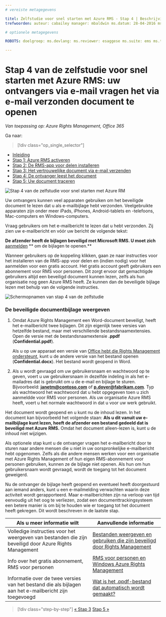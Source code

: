 ```yaml
---
# vereiste metagegevens

titel: Zelfstudie voor snel starten met Azure RMS - Stap 4 | Beschrijving van Azure RMS: De vierde stap van een zelfstudie voor het snel uitproberen van Microsoft Azure Rights Management voor uw organisatie met slechts 5 stappen die u in minder dan 15 minuten kunt uitvoeren.
trefwoorden: auteur: cabailey manager: mbaldwin ms.datum: 28-04-2016 ms.ondewerp:aan-de-slag-artikel ms.prod: azure ms.service: rights-management ms.technologie: techgroup-id ms.assetid: f8340056-87a1-4daa-8b63-3d95fc381b9c

# optionele metagegevens

ROBOTS: doelgroep: ms.devlang: ms.reviewer: esaggese ms.suite: ems ms.tgt_pltfrm: ms.technology: ms.custom:

---
```



# Stap 4 van de zelfstudie voor snel starten met Azure RMS: uw ontvangers via e-mail vragen het via e-mail verzonden document te openen

*Van toepassing op: Azure Rights Management, Office 365*


Ga naar: 
> [!div class="op_single_selector"]
- [Inleiding](quick-start-tutorial.md)
- [Stap 1: Azure RMS activeren](tutorial-step1.md)
- [Stap 2: De RMS-app voor delen installeren](tutorial-step2.md)
- [Stap 3: Het vertrouwelijke document via e-mail verzenden](tutorial-step3.md)
- [Stap 4: De ontvanger leest het document](tutorial-step4.md)
- [Stap 5: Uw document traceren](tutorial-step5.md)


![Stap 4 van de zelfstudie voor snel starten met Azure RM](../media/AzRMS_QuickStartSteps4.PNG)

Uw ontvangers kunnen veel apparaten gebruiken om het beveiligde document te lezen dat u als e-mailbijlage hebt verzonden. Veelgebruikte apparaten zijn onder meer iPads, iPhones, Android-tablets en -telefoons, Mac-computers en Windows-computers.

Vraag gebruikers om het e-mailbericht te lezen dat u hebt verzonden. Zij zien uw e-mailbericht en vóór uw bericht de volgende tekst:

**De afzender heeft de bijlagen beveiligd met Microsoft RMS. U moet zich** [aanmelden](http://aka.ms/rms)
      ** om de bijlagen te openen.**

Wanneer gebruikers op de koppeling klikken, gaan ze naar instructies voor het installeren van de RMS-app voor delen en (indien nodig) voor het aanmelden voor een gratis account. Het gratis account geeft gebruikers een abonnement voor RMS voor personen. Dit zorgt ervoor dat gemachtigde gebruikers altijd een beveiligd document kunnen lezen, zelfs als hun organisatie nog geen Azure RMS heeft. Ze kunnen dan de beveiligde bijlage lezen met behulp van de volgende instructies.

![Schermopnamen van stap 4 van de zelfstudie](../media/AzRMS_Tutorial_4_Screenshots.png)

### De beveiligde documentbijlage weergeven

1.  Omdat Azure Rights Management een Word-document beveiligt, heeft het e-mailbericht twee bijlagen. Dit zijn eigenlijk twee versies van hetzelfde bestand, maar met verschillende bestandsnaamextensies. Open de versie met de bestandsnaamextensie **.ppdf** (**Confidential.ppdf**).

    Als u op uw apparaat een versie van [Office hebt die Rights Management ondersteunt](https://technet.microsoft.com/library/dn655136.aspx), kunt u de andere versie van het bestand openen (**Confidential.docx**). Het bestand wordt geopend in Word.

2.  Als u wordt gevraagd om uw gebruikersnaam en wachtwoord op te geven, voert u uw gebruikersnaam in dezelfde indeling in als het e-mailadres dat is gebruikt om u de e-mail en bijlage te sturen. Bijvoorbeeld: **janetm@contoso.com** of **p.dover@fabrikam.com**. Typ als wachtwoord het wachtwoord dat u hebt opgegeven toen u zich aanmeldde voor RMS voor personen. Als uw organisatie Azure RMS heeft, voert u het normale wachtwoord in dat u voor uw werk gebruikt.

Het document wordt geopend en u kunt nu de inhoud lezen. In het document kan bijvoorbeeld het volgende staan: **Als u dit vanuit uw e-mailbijlage kunt lezen, heeft de afzender een bestand gedeeld dat is beveiligd met Azure RMS.** Omdat het document alleen-lezen is, kunt u de inhoud niet wijzigen.

Als optionele stap kunt u de ontvanger vragen het e-mailbericht door te sturen naar andere mensen die u niet in uw oorspronkelijke e-mailbericht hebt opgenomen. Zelfs als die andere mensen werken voor een organisatie met Azure Rights Management of hun eigen RMS-abonnement voor personen gebruiken, kunnen ze de bijlage niet openen. Als hun om hun gebruikersnaam wordt gevraagd, wordt de toegang tot het document geweigerd.

Nu de ontvanger de bijlage heeft geopend en eventueel heeft doorgestuurd aan iemand anders, kunt u een e-mailmelding verwachten waarin deze activiteit wordt gerapporteerd. Maar e-mailberichten zijn na verloop van tijd eenvoudig uit het oog te verliezen, zodat een documenttrackingsysteem een betere manier is om bij te houden wie er toegang tot het document heeft gekregen. Dit wordt beschreven in de laatste stap.

|Als u meer informatie wilt|Aanvullende informatie|
|--------------------------------|--------------------------|
|Volledige instructies voor het weergeven van bestanden die zijn beveiligd door Azure Rights Management|[Bestanden weergeven en gebruiken die zijn beveiligd door Rights Management](../rms-client/sharing-app-view-use-files.md)|
|Info over het gratis abonnement, RMS voor personen|[RMS voor personen en Windows Azure Rights Management](../understand-explore/rms-for-individuals.md)|
|Informatie over de twee versies van het bestand die als bijlagen aan het e-mailbericht zijn toegevoegd|[Wat is het .ppdf-bestand dat automatisch wordt gemaakt?](../rms-client/sharing-app-dialog-box.md#what-s-the-ppdf-file-that-s-automatically-created-)|


>[!div class="step-by-step"] [« Stap 3](tutorial-step3.md)
[Stap 5 »](tutorial-step5.md)

<!--HONumber=May16_HO2-->


